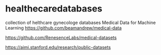 # healthecaredatabases
collection of helthcare gynecologe databases
Medical Data for Machine Learning
https://github.com/beamandrew/medical-data

https://github.com/RenesenceLabs/medical-datasets

https://aimi.stanford.edu/research/public-datasets
